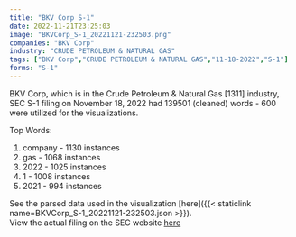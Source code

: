 ```yaml
---
title: "BKV Corp S-1"
date: 2022-11-21T23:25:03
image: "BKVCorp_S-1_20221121-232503.png"
companies: "BKV Corp"
industry: "CRUDE PETROLEUM & NATURAL GAS"
tags: ["BKV Corp","CRUDE PETROLEUM & NATURAL GAS","11-18-2022","S-1"]
forms: "S-1"
---
```

BKV Corp, which is in the Crude Petroleum & Natural Gas [1311] industry, SEC S-1 filing on November 18, 2022 had 139501 (cleaned) words - 600 were utilized for the visualizations.

Top Words:
1. company - 1130 instances
2. gas - 1068 instances
3. 2022 - 1025 instances
4. 1 - 1008 instances
5. 2021 - 994 instances


See the parsed data used in the visualization [here]({{< staticlink name=BKVCorp_S-1_20221121-232503.json >}}).  
View the actual filing on the SEC website [here](https://www.sec.gov/Archives/edgar/data/1838406/0001104659-22-120237.txt)